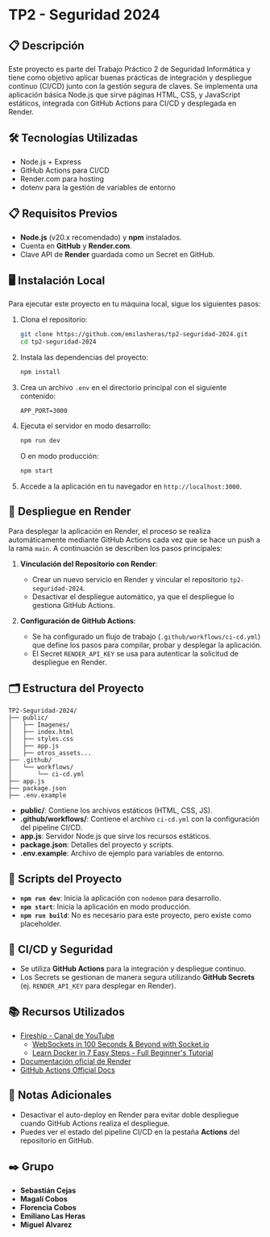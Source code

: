 # TP2 - Seguridad 2024

## 📋 Descripción
Este proyecto es parte del Trabajo Práctico 2 de Seguridad Informática y tiene como objetivo aplicar buenas prácticas de integración y despliegue continuo (CI/CD) junto con la gestión segura de claves. Se implementa una aplicación básica Node.js que sirve páginas HTML, CSS, y JavaScript estáticos, integrada con GitHub Actions para CI/CD y desplegada en Render.

## 🛠️ Tecnologías Utilizadas
- Node.js + Express
- GitHub Actions para CI/CD
- Render.com para hosting
- dotenv para la gestión de variables de entorno

## 📋 Requisitos Previos
- **Node.js** (v20.x recomendado) y **npm** instalados.
- Cuenta en **GitHub** y **Render.com**.
- Clave API de **Render** guardada como un Secret en GitHub.

## 🖥️ Instalación Local
Para ejecutar este proyecto en tu máquina local, sigue los siguientes pasos:

1. Clona el repositorio:
   ```bash
   git clone https://github.com/emilasheras/tp2-seguridad-2024.git
   cd tp2-seguridad-2024
   ```

2. Instala las dependencias del proyecto:
   ```bash
   npm install
   ```

3. Crea un archivo `.env` en el directorio principal con el siguiente contenido:
   ```
   APP_PORT=3000
   ```

4. Ejecuta el servidor en modo desarrollo:
   ```bash
   npm run dev
   ```
   O en modo producción:
   ```bash
   npm start
   ```

5. Accede a la aplicación en tu navegador en `http://localhost:3000`.

## 🚀 Despliegue en Render
Para desplegar la aplicación en Render, el proceso se realiza automáticamente mediante GitHub Actions cada vez que se hace un push a la rama `main`. A continuación se describen los pasos principales:

1. **Vinculación del Repositorio con Render**:
   - Crear un nuevo servicio en Render y vincular el repositorio `tp2-seguridad-2024`.
   - Desactivar el despliegue automático, ya que el despliegue lo gestiona GitHub Actions.

2. **Configuración de GitHub Actions**:
   - Se ha configurado un flujo de trabajo (`.github/workflows/ci-cd.yml`) que define los pasos para compilar, probar y desplegar la aplicación.
   - El Secret `RENDER_API_KEY` se usa para autenticar la solicitud de despliegue en Render.

## 🗂️ Estructura del Proyecto
```
TP2-Seguridad-2024/
├── public/
│   ├── Imagenes/
│   ├── index.html
│   ├── styles.css
│   ├── app.js
│   ├── otros_assets...
├── .github/
│   └── workflows/
│       └── ci-cd.yml
├── app.js
├── package.json
├── .env.example
```

- **public/**: Contiene los archivos estáticos (HTML, CSS, JS).
- **.github/workflows/**: Contiene el archivo `ci-cd.yml` con la configuración del pipeline CI/CD.
- **app.js**: Servidor Node.js que sirve los recursos estáticos.
- **package.json**: Detalles del proyecto y scripts.
- **.env.example**: Archivo de ejemplo para variables de entorno.

## 📝 Scripts del Proyecto
- **`npm run dev`**: Inicia la aplicación con `nodemon` para desarrollo.
- **`npm start`**: Inicia la aplicación en modo producción.
- **`npm run build`**: No es necesario para este proyecto, pero existe como placeholder.

## 🔐 CI/CD y Seguridad
- Se utiliza **GitHub Actions** para la integración y despliegue continuo.
- Los Secrets se gestionan de manera segura utilizando **GitHub Secrets** (ej. `RENDER_API_KEY` para desplegar en Render).

## 📚 Recursos Utilizados
- [Fireship - Canal de YouTube](https://www.youtube.com/c/Fireship)
  - [WebSockets in 100 Seconds & Beyond with Socket.io](https://www.youtube.com/watch?v=1BfCnjr_Vjg)
  - [Learn Docker in 7 Easy Steps - Full Beginner's Tutorial](https://www.youtube.com/watch?v=gAkwW2tuIqE)
- [Documentación oficial de Render](https://render.com/docs)
- [GitHub Actions Official Docs](https://docs.github.com/en/actions)

## 📌 Notas Adicionales
- Desactivar el auto-deploy en Render para evitar doble despliegue cuando GitHub Actions realiza el despliegue.
- Puedes ver el estado del pipeline CI/CD en la pestaña **Actions** del repositorio en GitHub.

## ✒️ Grupo
- **Sebastián Cejas**
- **Magalí Cobos**
- **Florencia Cobos**
- **Emiliano Las Heras**
- **Miguel Alvarez**